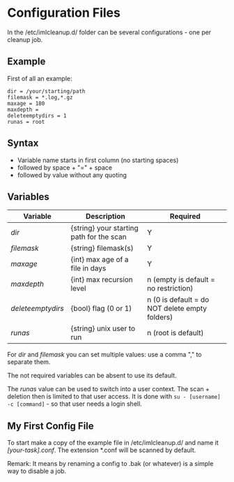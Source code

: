 
# Configuration Files #

In the /etc/imlcleanup.d/ folder can be several configurations - one per cleanup job.

## Example ##

First of all an example:

```text
dir = /your/starting/path
filemask = *.log,*.gz
maxage = 180
maxdepth =
deleteemptydirs = 1
runas = root
```

## Syntax ##

* Variable name starts in first column (no starting spaces)
* followed by space + "=" + space
* followed by value without any quoting

## Variables ##

| Variable          | Description                                | Required                                       |
| ---               | ---                                        | ---                                            |
| _dir_             | \{string\} your starting path for the scan | Y                                              |
| _filemask_        | \{string\} filemask(s)                     | Y                                              |
| _maxage_          | \{int\} max age of a file in days          | Y                                              |
| _maxdepth_        | \{int\} max recursion level                | n (empty is default = no restriction)          |
| _deleteemptydirs_ | \{bool\} flag (0 or 1)                     | n (0 is default = do NOT delete empty folders) |
| _runas_           | \{string\} unix user to run                | n (root is default)                            |


For _dir_ and _filemask_ you can set multiple values: use a comma "," to separate them.

The not required variables can be absent to use its default.

The _runas_ value can be used to switch into a user context. The scan + deletion then is limited to that user access. It is done with ``su - [username] -c [command]`` - so that user needs a login shell.

## My First Config File ##

To start make a copy of the example file in /etc/imlcleanup.d/ and name it _[your-task].conf_.
The extension *.conf will be scanned by default. 

Remark:
It means by renaming a config to .bak (or whatever) is a simple way to disable a job.
